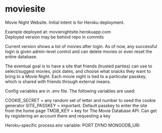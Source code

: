 # moviesite
Movie Night Website. Initial intent is for Heroku deployment.

Example deployed at: movienightsite.herokuapp.com  
Deployed version may be behind repo in commits

Current version shows a list of movies after login. As of now, any successful login is given admin-level control and can delete movies or even reset the entire database.

The eventual goal is to have a site that friends (trusted parties) can use to select/suggest movies, pick dates, and choose what snacks they want to bring to a Movie Night. Each movie night is tied to a particular passkey, which is shared with friends through external means.


Config variables are in .env file. The following variables are used:

COOKIE_SECRET = any random set of letter and number to seed the cookie generator
SITE_PASSKEY = important. Default passkey to enter the site from the home page
TMDB_KEY = key for The Movie Database API. Can get by registering an account there and requesting a key

Heroku-specific process.env variable:
PORT
DYNO
MONGODB_URI

